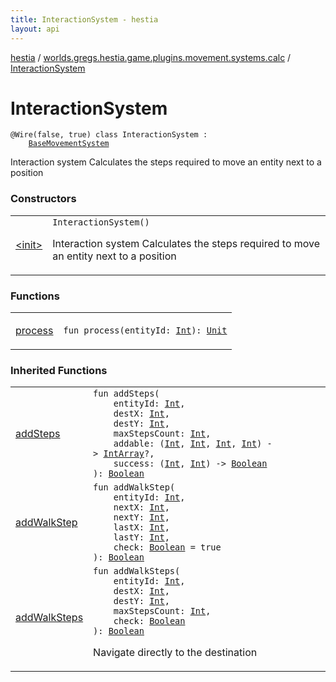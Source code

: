```yaml
---
title: InteractionSystem - hestia
layout: api
---
```


<div class='api-docs-breadcrumbs'><a href="../../index.html">hestia</a> / <a href="../index.html">worlds.gregs.hestia.game.plugins.movement.systems.calc</a> / <a href="./index.html">InteractionSystem</a></div>

# InteractionSystem

<div class="signature"><code><span class="identifier">@Wire</span><span class="symbol">(</span>false<span class="symbol">, </span>true<span class="symbol">)</span> <span class="keyword">class </span><span class="identifier">InteractionSystem</span>&nbsp;<span class="symbol">:</span>&nbsp;<br/>&nbsp;&nbsp;&nbsp;&nbsp;<a href="../-base-movement-system/index.html"><span class="identifier">BaseMovementSystem</span></a></code></div>

Interaction system
Calculates the steps required to move an entity next to a position

### Constructors

<table class="api-docs-table">
<tbody>
<tr>
<td markdown="1">

<a href="-init-.html">&lt;init&gt;</a>


</td>
<td markdown="1">
<div class="signature"><code><span class="identifier">InteractionSystem</span><span class="symbol">(</span><span class="symbol">)</span></code></div>

Interaction system
Calculates the steps required to move an entity next to a position


</td>
</tr>
</tbody>
</table>

### Functions

<table class="api-docs-table">
<tbody>
<tr>
<td markdown="1">

<a href="process.html">process</a>


</td>
<td markdown="1">
<div class="signature"><code><span class="keyword">fun </span><span class="identifier">process</span><span class="symbol">(</span><span class="parameterName" id="worlds.gregs.hestia.game.plugins.movement.systems.calc.InteractionSystem$process(kotlin.Int)/entityId">entityId</span><span class="symbol">:</span>&nbsp;<a href="https://kotlinlang.org/api/latest/jvm/stdlib/kotlin/-int/index.html"><span class="identifier">Int</span></a><span class="symbol">)</span><span class="symbol">: </span><a href="https://kotlinlang.org/api/latest/jvm/stdlib/kotlin/-unit/index.html"><span class="identifier">Unit</span></a></code></div>

</td>
</tr>
</tbody>
</table>

### Inherited Functions

<table class="api-docs-table">
<tbody>
<tr>
<td markdown="1">

<a href="../-base-movement-system/add-steps.html">addSteps</a>


</td>
<td markdown="1">
<div class="signature"><code><span class="keyword">fun </span><span class="identifier">addSteps</span><span class="symbol">(</span><br/>&nbsp;&nbsp;&nbsp;&nbsp;<span class="parameterName" id="worlds.gregs.hestia.game.plugins.movement.systems.calc.BaseMovementSystem$addSteps(kotlin.Int, kotlin.Int, kotlin.Int, kotlin.Int, kotlin.Function4((kotlin.Int, , , , kotlin.IntArray)), kotlin.Function2((kotlin.Int, , kotlin.Boolean)))/entityId">entityId</span><span class="symbol">:</span>&nbsp;<a href="https://kotlinlang.org/api/latest/jvm/stdlib/kotlin/-int/index.html"><span class="identifier">Int</span></a><span class="symbol">, </span><br/>&nbsp;&nbsp;&nbsp;&nbsp;<span class="parameterName" id="worlds.gregs.hestia.game.plugins.movement.systems.calc.BaseMovementSystem$addSteps(kotlin.Int, kotlin.Int, kotlin.Int, kotlin.Int, kotlin.Function4((kotlin.Int, , , , kotlin.IntArray)), kotlin.Function2((kotlin.Int, , kotlin.Boolean)))/destX">destX</span><span class="symbol">:</span>&nbsp;<a href="https://kotlinlang.org/api/latest/jvm/stdlib/kotlin/-int/index.html"><span class="identifier">Int</span></a><span class="symbol">, </span><br/>&nbsp;&nbsp;&nbsp;&nbsp;<span class="parameterName" id="worlds.gregs.hestia.game.plugins.movement.systems.calc.BaseMovementSystem$addSteps(kotlin.Int, kotlin.Int, kotlin.Int, kotlin.Int, kotlin.Function4((kotlin.Int, , , , kotlin.IntArray)), kotlin.Function2((kotlin.Int, , kotlin.Boolean)))/destY">destY</span><span class="symbol">:</span>&nbsp;<a href="https://kotlinlang.org/api/latest/jvm/stdlib/kotlin/-int/index.html"><span class="identifier">Int</span></a><span class="symbol">, </span><br/>&nbsp;&nbsp;&nbsp;&nbsp;<span class="parameterName" id="worlds.gregs.hestia.game.plugins.movement.systems.calc.BaseMovementSystem$addSteps(kotlin.Int, kotlin.Int, kotlin.Int, kotlin.Int, kotlin.Function4((kotlin.Int, , , , kotlin.IntArray)), kotlin.Function2((kotlin.Int, , kotlin.Boolean)))/maxStepsCount">maxStepsCount</span><span class="symbol">:</span>&nbsp;<a href="https://kotlinlang.org/api/latest/jvm/stdlib/kotlin/-int/index.html"><span class="identifier">Int</span></a><span class="symbol">, </span><br/>&nbsp;&nbsp;&nbsp;&nbsp;<span class="parameterName" id="worlds.gregs.hestia.game.plugins.movement.systems.calc.BaseMovementSystem$addSteps(kotlin.Int, kotlin.Int, kotlin.Int, kotlin.Int, kotlin.Function4((kotlin.Int, , , , kotlin.IntArray)), kotlin.Function2((kotlin.Int, , kotlin.Boolean)))/addable">addable</span><span class="symbol">:</span>&nbsp;<span class="symbol">(</span><a href="https://kotlinlang.org/api/latest/jvm/stdlib/kotlin/-int/index.html"><span class="identifier">Int</span></a><span class="symbol">,</span>&nbsp;<a href="https://kotlinlang.org/api/latest/jvm/stdlib/kotlin/-int/index.html"><span class="identifier">Int</span></a><span class="symbol">,</span>&nbsp;<a href="https://kotlinlang.org/api/latest/jvm/stdlib/kotlin/-int/index.html"><span class="identifier">Int</span></a><span class="symbol">,</span>&nbsp;<a href="https://kotlinlang.org/api/latest/jvm/stdlib/kotlin/-int/index.html"><span class="identifier">Int</span></a><span class="symbol">)</span>&nbsp;<span class="symbol">-&gt;</span>&nbsp;<a href="https://kotlinlang.org/api/latest/jvm/stdlib/kotlin/-int-array/index.html"><span class="identifier">IntArray</span></a><span class="symbol">?</span><span class="symbol">, </span><br/>&nbsp;&nbsp;&nbsp;&nbsp;<span class="parameterName" id="worlds.gregs.hestia.game.plugins.movement.systems.calc.BaseMovementSystem$addSteps(kotlin.Int, kotlin.Int, kotlin.Int, kotlin.Int, kotlin.Function4((kotlin.Int, , , , kotlin.IntArray)), kotlin.Function2((kotlin.Int, , kotlin.Boolean)))/success">success</span><span class="symbol">:</span>&nbsp;<span class="symbol">(</span><a href="https://kotlinlang.org/api/latest/jvm/stdlib/kotlin/-int/index.html"><span class="identifier">Int</span></a><span class="symbol">,</span>&nbsp;<a href="https://kotlinlang.org/api/latest/jvm/stdlib/kotlin/-int/index.html"><span class="identifier">Int</span></a><span class="symbol">)</span>&nbsp;<span class="symbol">-&gt;</span>&nbsp;<a href="https://kotlinlang.org/api/latest/jvm/stdlib/kotlin/-boolean/index.html"><span class="identifier">Boolean</span></a><br/><span class="symbol">)</span><span class="symbol">: </span><a href="https://kotlinlang.org/api/latest/jvm/stdlib/kotlin/-boolean/index.html"><span class="identifier">Boolean</span></a></code></div>

</td>
</tr>
<tr>
<td markdown="1">

<a href="../-base-movement-system/add-walk-step.html">addWalkStep</a>


</td>
<td markdown="1">
<div class="signature"><code><span class="keyword">fun </span><span class="identifier">addWalkStep</span><span class="symbol">(</span><br/>&nbsp;&nbsp;&nbsp;&nbsp;<span class="parameterName" id="worlds.gregs.hestia.game.plugins.movement.systems.calc.BaseMovementSystem$addWalkStep(kotlin.Int, kotlin.Int, kotlin.Int, kotlin.Int, kotlin.Int, kotlin.Boolean)/entityId">entityId</span><span class="symbol">:</span>&nbsp;<a href="https://kotlinlang.org/api/latest/jvm/stdlib/kotlin/-int/index.html"><span class="identifier">Int</span></a><span class="symbol">, </span><br/>&nbsp;&nbsp;&nbsp;&nbsp;<span class="parameterName" id="worlds.gregs.hestia.game.plugins.movement.systems.calc.BaseMovementSystem$addWalkStep(kotlin.Int, kotlin.Int, kotlin.Int, kotlin.Int, kotlin.Int, kotlin.Boolean)/nextX">nextX</span><span class="symbol">:</span>&nbsp;<a href="https://kotlinlang.org/api/latest/jvm/stdlib/kotlin/-int/index.html"><span class="identifier">Int</span></a><span class="symbol">, </span><br/>&nbsp;&nbsp;&nbsp;&nbsp;<span class="parameterName" id="worlds.gregs.hestia.game.plugins.movement.systems.calc.BaseMovementSystem$addWalkStep(kotlin.Int, kotlin.Int, kotlin.Int, kotlin.Int, kotlin.Int, kotlin.Boolean)/nextY">nextY</span><span class="symbol">:</span>&nbsp;<a href="https://kotlinlang.org/api/latest/jvm/stdlib/kotlin/-int/index.html"><span class="identifier">Int</span></a><span class="symbol">, </span><br/>&nbsp;&nbsp;&nbsp;&nbsp;<span class="parameterName" id="worlds.gregs.hestia.game.plugins.movement.systems.calc.BaseMovementSystem$addWalkStep(kotlin.Int, kotlin.Int, kotlin.Int, kotlin.Int, kotlin.Int, kotlin.Boolean)/lastX">lastX</span><span class="symbol">:</span>&nbsp;<a href="https://kotlinlang.org/api/latest/jvm/stdlib/kotlin/-int/index.html"><span class="identifier">Int</span></a><span class="symbol">, </span><br/>&nbsp;&nbsp;&nbsp;&nbsp;<span class="parameterName" id="worlds.gregs.hestia.game.plugins.movement.systems.calc.BaseMovementSystem$addWalkStep(kotlin.Int, kotlin.Int, kotlin.Int, kotlin.Int, kotlin.Int, kotlin.Boolean)/lastY">lastY</span><span class="symbol">:</span>&nbsp;<a href="https://kotlinlang.org/api/latest/jvm/stdlib/kotlin/-int/index.html"><span class="identifier">Int</span></a><span class="symbol">, </span><br/>&nbsp;&nbsp;&nbsp;&nbsp;<span class="parameterName" id="worlds.gregs.hestia.game.plugins.movement.systems.calc.BaseMovementSystem$addWalkStep(kotlin.Int, kotlin.Int, kotlin.Int, kotlin.Int, kotlin.Int, kotlin.Boolean)/check">check</span><span class="symbol">:</span>&nbsp;<a href="https://kotlinlang.org/api/latest/jvm/stdlib/kotlin/-boolean/index.html"><span class="identifier">Boolean</span></a>&nbsp;<span class="symbol">=</span>&nbsp;true<br/><span class="symbol">)</span><span class="symbol">: </span><a href="https://kotlinlang.org/api/latest/jvm/stdlib/kotlin/-boolean/index.html"><span class="identifier">Boolean</span></a></code></div>

</td>
</tr>
<tr>
<td markdown="1">

<a href="../-base-movement-system/add-walk-steps.html">addWalkSteps</a>


</td>
<td markdown="1">
<div class="signature"><code><span class="keyword">fun </span><span class="identifier">addWalkSteps</span><span class="symbol">(</span><br/>&nbsp;&nbsp;&nbsp;&nbsp;<span class="parameterName" id="worlds.gregs.hestia.game.plugins.movement.systems.calc.BaseMovementSystem$addWalkSteps(kotlin.Int, kotlin.Int, kotlin.Int, kotlin.Int, kotlin.Boolean)/entityId">entityId</span><span class="symbol">:</span>&nbsp;<a href="https://kotlinlang.org/api/latest/jvm/stdlib/kotlin/-int/index.html"><span class="identifier">Int</span></a><span class="symbol">, </span><br/>&nbsp;&nbsp;&nbsp;&nbsp;<span class="parameterName" id="worlds.gregs.hestia.game.plugins.movement.systems.calc.BaseMovementSystem$addWalkSteps(kotlin.Int, kotlin.Int, kotlin.Int, kotlin.Int, kotlin.Boolean)/destX">destX</span><span class="symbol">:</span>&nbsp;<a href="https://kotlinlang.org/api/latest/jvm/stdlib/kotlin/-int/index.html"><span class="identifier">Int</span></a><span class="symbol">, </span><br/>&nbsp;&nbsp;&nbsp;&nbsp;<span class="parameterName" id="worlds.gregs.hestia.game.plugins.movement.systems.calc.BaseMovementSystem$addWalkSteps(kotlin.Int, kotlin.Int, kotlin.Int, kotlin.Int, kotlin.Boolean)/destY">destY</span><span class="symbol">:</span>&nbsp;<a href="https://kotlinlang.org/api/latest/jvm/stdlib/kotlin/-int/index.html"><span class="identifier">Int</span></a><span class="symbol">, </span><br/>&nbsp;&nbsp;&nbsp;&nbsp;<span class="parameterName" id="worlds.gregs.hestia.game.plugins.movement.systems.calc.BaseMovementSystem$addWalkSteps(kotlin.Int, kotlin.Int, kotlin.Int, kotlin.Int, kotlin.Boolean)/maxStepsCount">maxStepsCount</span><span class="symbol">:</span>&nbsp;<a href="https://kotlinlang.org/api/latest/jvm/stdlib/kotlin/-int/index.html"><span class="identifier">Int</span></a><span class="symbol">, </span><br/>&nbsp;&nbsp;&nbsp;&nbsp;<span class="parameterName" id="worlds.gregs.hestia.game.plugins.movement.systems.calc.BaseMovementSystem$addWalkSteps(kotlin.Int, kotlin.Int, kotlin.Int, kotlin.Int, kotlin.Boolean)/check">check</span><span class="symbol">:</span>&nbsp;<a href="https://kotlinlang.org/api/latest/jvm/stdlib/kotlin/-boolean/index.html"><span class="identifier">Boolean</span></a><br/><span class="symbol">)</span><span class="symbol">: </span><a href="https://kotlinlang.org/api/latest/jvm/stdlib/kotlin/-boolean/index.html"><span class="identifier">Boolean</span></a></code></div>

Navigate directly to the destination


</td>
</tr>
</tbody>
</table>
